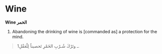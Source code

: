 Wine
====

**Wine الخمر**

1. Abandoning the drinking of wine is [commanded as] a protection for
the mind.

> 1ـ وتَرْكَ شُـرْبِ الخَمْرِ تَحصيناً لِلْعَقْلِ.


